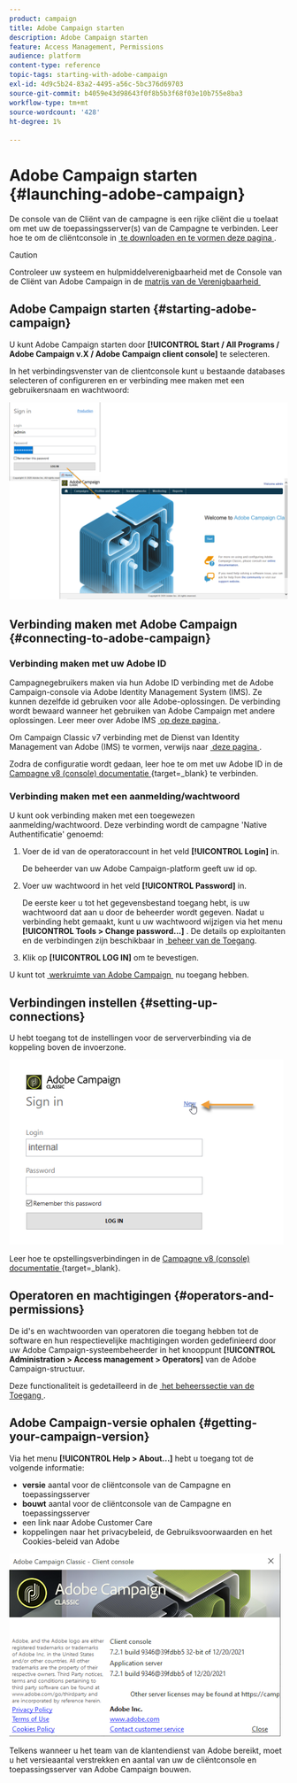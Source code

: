 ```yaml
---
product: campaign
title: Adobe Campaign starten
description: Adobe Campaign starten
feature: Access Management, Permissions
audience: platform
content-type: reference
topic-tags: starting-with-adobe-campaign
exl-id: 4d9c5b24-83a2-4495-a56c-5bc376d69703
source-git-commit: b4059e43d98643f0f8b5b3f68f03e10b755e8ba3
workflow-type: tm+mt
source-wordcount: '428'
ht-degree: 1%

---
```


# Adobe Campaign starten {#launching-adobe-campaign}

De console van de Cliënt van de campagne is een rijke cliënt die u toelaat om met uw de toepassingsserver(s) van de Campagne te verbinden. Leer hoe te om de cliëntconsole in [&#x200B; te downloaden en te vormen deze pagina &#x200B;](../../installation/using/installing-the-client-console.md).

>[!CAUTION]
>
>Controleer uw systeem en hulpmiddelverenigbaarheid met de Console van de Cliënt van Adobe Campaign in de [&#x200B; matrijs van de Verenigbaarheid &#x200B;](../../rn/using/compatibility-matrix.md#ClientConsoleoperatingsystems)

## Adobe Campaign starten {#starting-adobe-campaign}

U kunt Adobe Campaign starten door **[!UICONTROL Start / All Programs / Adobe Campaign v.X / Adobe Campaign client console]** te selecteren.

In het verbindingsvenster van de clientconsole kunt u bestaande databases selecteren of configureren en er verbinding mee maken met een gebruikersnaam en wachtwoord:

![](assets/acc-logon.png)

## Verbinding maken met Adobe Campaign {#connecting-to-adobe-campaign}

### Verbinding maken met uw Adobe ID

Campagnegebruikers maken via hun Adobe ID verbinding met de Adobe Campaign-console via Adobe Identity Management System (IMS). Ze kunnen dezelfde id gebruiken voor alle Adobe-oplossingen. De verbinding wordt bewaard wanneer het gebruiken van Adobe Campaign met andere oplossingen. Leer meer over Adobe IMS [&#x200B; op deze pagina &#x200B;](https://helpx.adobe.com/nl/enterprise/using/identity.html).

Om Campaign Classic v7 verbinding met de Dienst van Identity Management van Adobe (IMS) te vormen, verwijs naar [&#x200B; deze pagina &#x200B;](../../integrations/using/about-adobe-id.md).

Zodra de configuratie wordt gedaan, leer hoe te om met uw Adobe ID in de [&#x200B; Campagne v8 (console) documentatie &#x200B;](https://experienceleague.adobe.com/nl/docs/campaign/campaign-v8/new/connect){target=_blank} te verbinden.


### Verbinding maken met een aanmelding/wachtwoord

U kunt ook verbinding maken met een toegewezen aanmelding/wachtwoord. Deze verbinding wordt de campagne &#39;Native Authentificatie&#39; genoemd:

1. Voer de id van de operatoraccount in het veld **[!UICONTROL Login]** in.

   De beheerder van uw Adobe Campaign-platform geeft uw id op.

1. Voer uw wachtwoord in het veld **[!UICONTROL Password]** in.

   De eerste keer u tot het gegevensbestand toegang hebt, is uw wachtwoord dat aan u door de beheerder wordt gegeven. Nadat u verbinding hebt gemaakt, kunt u uw wachtwoord wijzigen via het menu **[!UICONTROL Tools > Change password...]** . De details op exploitanten en de verbindingen zijn beschikbaar in [&#x200B; beheer van de Toegang &#x200B;](../../platform/using/access-management.md).

1. Klik op **[!UICONTROL LOG IN]** om te bevestigen.

U kunt tot [&#x200B; werkruimte van Adobe Campaign &#x200B;](../../platform/using/adobe-campaign-workspace.md) nu toegang hebben.

## Verbindingen instellen {#setting-up-connections}

U hebt toegang tot de instellingen voor de serververbinding via de koppeling boven de invoerzone.

![](assets/s_ncs_user_connections_management.png)

Leer hoe te opstellingsverbindingen in de [&#x200B; Campagne v8 (console) documentatie &#x200B;](https://experienceleague.adobe.com/nl/docs/campaign/campaign-v8/new/connect#create-your-connection){target=_blank}.

## Operatoren en machtigingen {#operators-and-permissions}

De id&#39;s en wachtwoorden van operatoren die toegang hebben tot de software en hun respectievelijke machtigingen worden gedefinieerd door uw Adobe Campaign-systeembeheerder in het knooppunt **[!UICONTROL Administration > Access management > Operators]** van de Adobe Campaign-structuur.

Deze functionaliteit is gedetailleerd in de [&#x200B; het beheerssectie van de Toegang &#x200B;](../../platform/using/access-management.md).

## Adobe Campaign-versie ophalen {#getting-your-campaign-version}

Via het menu **[!UICONTROL Help > About...]** hebt u toegang tot de volgende informatie:

* **versie** aantal voor de cliëntconsole van de Campagne en toepassingsserver
* **bouwt** aantal voor de cliëntconsole van de Campagne en toepassingsserver
* een link naar Adobe Customer Care
* koppelingen naar het privacybeleid, de Gebruiksvoorwaarden en het Cookies-beleid van Adobe

![](assets/about-acc.png)

Telkens wanneer u het team van de klantendienst van Adobe bereikt, moet u het versieaantal verstrekken en aantal van uw de cliëntconsole en toepassingsserver van Adobe Campaign bouwen.

